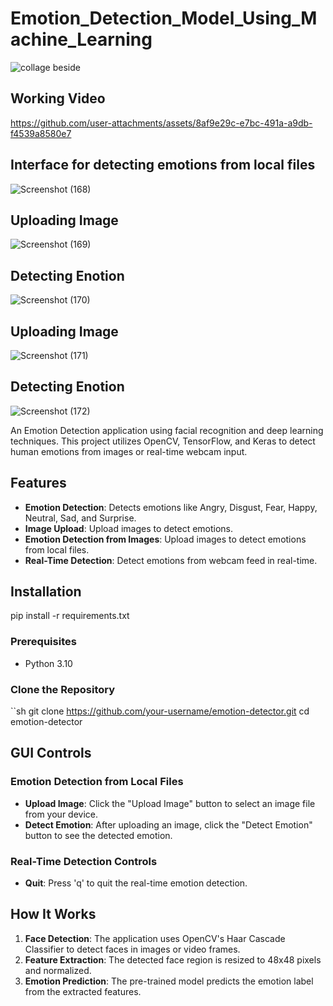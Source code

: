 # Emotion_Detection_Model_Using_Machine_Learning

![collage beside](https://github.com/user-attachments/assets/eee1a2ed-f4d1-4ffe-9bf4-e63d3a126643)
## Working Video
https://github.com/user-attachments/assets/8af9e29c-e7bc-491a-a9db-f4539a8580e7
## Interface for detecting emotions from local files
![Screenshot (168)](https://github.com/user-attachments/assets/a85ef76a-4d80-4109-ad46-ab1c5d5867a5)

## Uploading Image
![Screenshot (169)](https://github.com/user-attachments/assets/5c88c49f-6b23-49e8-980e-a09d808c77b6)
## Detecting Enotion
![Screenshot (170)](https://github.com/user-attachments/assets/1f59363e-c5b4-4272-921d-5cbe42fadcb1)
## Uploading Image
![Screenshot (171)](https://github.com/user-attachments/assets/1f00da7d-7fb5-4d26-bc5a-c3311bd6f365)
## Detecting Enotion
![Screenshot (172)](https://github.com/user-attachments/assets/d7d9596d-925a-4391-a3a1-652b73670b79)


An Emotion Detection application using facial recognition and deep learning techniques. This project utilizes OpenCV, TensorFlow, and Keras to detect human emotions from images or real-time webcam input.

## Features

- **Emotion Detection**: Detects emotions like Angry, Disgust, Fear, Happy, Neutral, Sad, and Surprise.
- **Image Upload**: Upload images to detect emotions.
- **Emotion Detection from Images**: Upload images to detect emotions from local files.
- **Real-Time Detection**: Detect emotions from webcam feed in real-time.

## Installation
pip install -r requirements.txt


### Prerequisites

- Python 3.10 
  

### Clone the Repository

``sh
git clone https://github.com/your-username/emotion-detector.git
cd emotion-detector
## GUI Controls

### Emotion Detection from Local Files
- **Upload Image**: Click the "Upload Image" button to select an image file from your device.
- **Detect Emotion**: After uploading an image, click the "Detect Emotion" button to see the detected emotion.

### Real-Time Detection Controls
- **Quit**: Press 'q' to quit the real-time emotion detection.

## How It Works

1. **Face Detection**: The application uses OpenCV's Haar Cascade Classifier to detect faces in images or video frames.
2. **Feature Extraction**: The detected face region is resized to 48x48 pixels and normalized.
3. **Emotion Prediction**: The pre-trained model predicts the emotion label from the extracted features.
